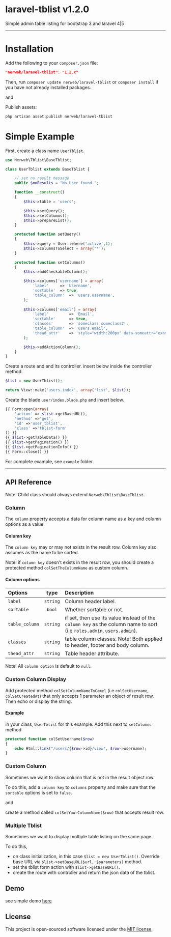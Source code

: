 laravel-tblist v1.2.0
==============

Simple admin table listing for bootstrap 3 and laravel 4|5

----------

Installation
============

Add the following to your `composer.json` file:

```json
"nerweb/laravel-tblist": "1.2.x"
```

Then, run `composer update nerweb/laravel-tblist` or `composer install` if you have not already installed packages.

and

Publish assets:

```
php artisan asset:publish nerweb/laravel-tblist
```

Simple Example
====

First, create a class name `UserTblist`.


```php
use Nerweb\Tblist\BaseTblist;

class UserTblist extends BaseTblist {

    // set no result message
    public $noResults = "No User found.";

    function __construct()
    {
        $this->table = 'users';

        $this->setQuery();
        $this->setColumns();
        $this->prepareList();
    }

    protected function setQuery()
    {
        $this->query = User::where('active',1);
        $this->columnsToSelect = array('*');
    }

    protected function setColumns()
    {
        $this->addCheckableColumn();

        $this->columns['username'] = array(
            'label'     => 'Username',
            'sortable'  => true,
            'table_column'  => 'users.username',
        );
        
        $this->columns['email'] = array(
            'label'         => 'Email',
            'sortable'      => true,
            'classes'       => 'someclass someclass2',
            'table_column'  => 'users.email',
            'thead_attr'    => 'style="width:200px" data-someattr="example"',
        );

        $this->addActionColumn();
    }
}
```

Create a route and and its controller. insert below inside the controller method.

```php
$list = new UserTblist();

return View::make('users.index', array('list', $list));
```
Create the blade `user/index.blade.php` and insert below.

```php
{{ Form:open(array(
    'action' => $list->getBaseURL(),
    'method' =>'get',
    'id' =>'user_tblist',
    'class' =>'tblist-form'
)) }}
{{ $list->getTableData() }}
{{ $list->getPagination() }}
{{ $list->getPaginationInfo() }}
{{ Form::close() }}
```

For complete example, see `example` folder.

-------------


## API Reference

Note! Child class should always extend `Nerweb\Tblist\BaseTblist`.

### Column
The `column` property accepts a data for column name as a key and column options as a value.

#### Column key

The `column key` may or may not exists in the result row. Column key also assumes
as the name to be sorted.

Note! if `column key` doesn't exists in the result row, you should create a protected method `colSetTheColumnName` as custom column.

#### Column options

|Options | type     |Description
|:------|:------------:|:-------
|`label`        |  `string` |Column header label.
|`sortable`     |  `bool`   |Whether sortable or not.
|`table_column` |  `string` |if set, then use its value instead of the `column key` as the column name to sort (i.e `roles.admin`, `users.admin`).
|`classes`      |  `string` |table column classes. Note! Both applied to header, footer and body column.
|`thead_attr`   |  `string` |Table header attribute.

Note! All `column option` is default to `null`.

### Custom Column Display
Add protected method `colSetColumnNameToCamel` (i.e `colSetUsername`, `colSetCreatedAt`) that only accepts 1 parameter an object of result row. Then echo or display the string. 

#### Example

in your class, `UserTblist` for this example. Add this next to `setColumns` method

```php
protected function colSetUsername($row)
{
    echo Html::link("/users/{$row->id}/view", $row->username);
}
```

### Custom Column
Sometimes we want to show column that is not in the result object row.

To do this, add a `column key` to `columns` property and make sure that the `sortable` options is set to `false`.

and

create a method called `colSetYourColumnName($row)` that accepts result row.


### Multiple Tblist

Sometimes we want to display multiple table listing on the same page.

To do this,

 - on class initialization, in this case `$list = new UserTblist()`. Override base URL
 via `$list->setBaseURL($url, $parameters)` method.
 - set the tblist form action with `$list->getBaseURL()`.
 - create the route with controller and return the json data of the tblist.

## Demo
see simple demo [here](http://tblist.nerweb.com/)
## License
This project is open-sourced software licensed under the [MIT license][mit-url].

[mit-url]: http://opensource.org/licenses/MIT
